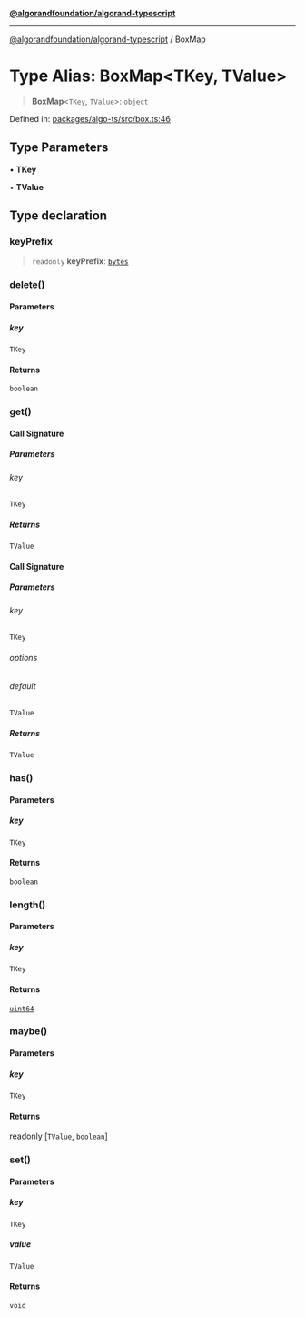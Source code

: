 [**@algorandfoundation/algorand-typescript**](../README.md)

***

[@algorandfoundation/algorand-typescript](../README.md) / BoxMap

# Type Alias: BoxMap\<TKey, TValue\>

> **BoxMap**\<`TKey`, `TValue`\>: `object`

Defined in: [packages/algo-ts/src/box.ts:46](https://github.com/algorandfoundation/puya-ts/blob/5bdb536fcbeffa6fe079b274d09cae785c8fb7b7/packages/algo-ts/src/box.ts#L46)

## Type Parameters

• **TKey**

• **TValue**

## Type declaration

### keyPrefix

> `readonly` **keyPrefix**: [`bytes`](bytes.md)

### delete()

#### Parameters

##### key

`TKey`

#### Returns

`boolean`

### get()

#### Call Signature

##### Parameters

###### key

`TKey`

##### Returns

`TValue`

#### Call Signature

##### Parameters

###### key

`TKey`

###### options

###### default

`TValue`

##### Returns

`TValue`

### has()

#### Parameters

##### key

`TKey`

#### Returns

`boolean`

### length()

#### Parameters

##### key

`TKey`

#### Returns

[`uint64`](uint64.md)

### maybe()

#### Parameters

##### key

`TKey`

#### Returns

readonly \[`TValue`, `boolean`\]

### set()

#### Parameters

##### key

`TKey`

##### value

`TValue`

#### Returns

`void`
